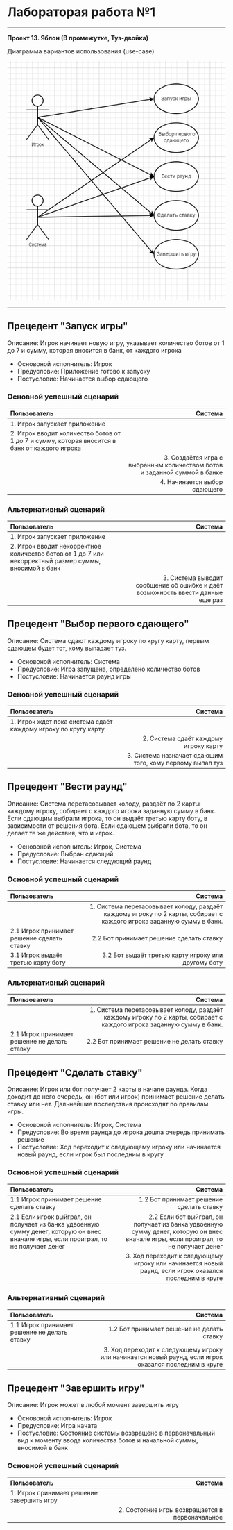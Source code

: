 # Лабораторая работа №1
___
__Проект 13. Яблон (В промежутке, Туз-двойка)__

Диаграмма вариантов использования (use-case)

![uml диаграмма](uml.jpg)
___
## Прецедент "Запуск игры"
Описание: Игрок начинает новую игру, указывает количество ботов от 1 до 7 и сумму, которая вносится в банк, от каждого игрока
* Основоной исполнитель: Игрок
* Предусловие: Приложение готово к запуску
* Постусловие: Начинается выбор сдающего
### Основной успешный сценарий
Пользователь | Система
:-----------------------|-----------------------:
1\. Игрок запускает приложение |
2\. Игрок вводит количество ботов от 1 до 7 и сумму, которая вносится в банк от каждого игрока | 
|| 3\. Создаётся игра с выбранным количеством ботов и заданной суммой в банке
|| 4\. Начинается выбор сдающего

### Альтернативный сценарий
Пользователь | Система
:-----------------------|-----------------------:
1\. Игрок запускает приложение |
2\. Игрок вводит некорректное количество ботов от 1 до 7 или некорректный размер суммы, вносимой в банк | 
|| 3\. Система выводит сообщение об ошибке и даёт возможность ввести данные еще раз

## Прецедент "Выбор первого сдающего"
Описание: Система сдают каждому игроку по кругу карту, первым сдающем будет тот, кому выпадает туз.
* Основоной исполнитель: Система
* Предусловие: Игра запущена, определено количество ботов
* Постусловие: Начинается раунд игры
### Основной успешный сценарий
Пользователь | Система
:-----------------------|-----------------------:
1\. Игрок ждет пока система сдаёт каждому игроку по кругу карту | 
|| 2\. Система сдаёт каждому игроку карту
|| 3\. Система назначает сдающим того, кому первому выпал туз 

## Прецедент "Вести раунд"
Описание: Система перетасовывает колоду, раздаёт по 2 карты каждому игроку, собирает с каждого игрока заданную сумму в банк. Если сдающим выбрали игрока, то он выдаёт третью карту боту, в зависимости от решения бота. Если сдающем выбрали бота, то он делает те же действия, что и игрок. 
* Основоной исполнитель: Игрок, Система
* Предусловие: Выбран сдающий
* Постусловие: Начинается следующий раунд

### Основной успешный сценарий
Пользователь | Система
:-----------------------|-----------------------:
|| 1\. Система перетасовывает колоду, раздаёт каждому игроку по 2 карты, собирает с каждого игрока заданную сумму в банк.
2\.1 Игрок принимает решение сделать ставку  | 2\.2 Бот принимает решение сделать ставку
3\.1 Игрок выдаёт третью карту боту | 3\.2 Бот выдаёт третью карту игроку или другому боту

### Альтернативный сценарий
Пользователь | Система
:-----------------------|-----------------------:
|| 1\. Система перетасовывает колоду, раздаёт каждому игроку по 2 карты, собирает с каждого игрока заданную сумму в банк.
2\.1 Игрок принимает решение не делать ставку  | 2\.2 Бот принимает решение не делать ставку

## Прецедент "Сделать ставку"
Описание: Игрок или бот получает 2 карты в начале раунда. Когда доходит до него очередь, он (бот или игрок) принимает решение делать ставку или нет. Дальнейшие последствия происходят по правилам игры.
* Основоной исполнитель: Игрок, Система
* Предусловие: Во время раунда до игрока дошла очередь принимать решение
* Постусловие: Ход переходит к следующему игроку или начинается новый раунд, если игрок был последним в кругу

### Основной успешный сценарий
Пользователь | Система
:-----------------------|-----------------------:
1\.1 Игрок принимает решение сделать ставку  | 1\.2 Бот принимает решение сделать ставку
2\.1 Если игрок выйграл, он получает из банка удвоенную сумму денег, которую он внес вначале игры, если проиграл, то не получает денег | 2\.2 Если бот выйграл, он получает из банка удвоенную сумму денег, которую он внес вначале игры, если проиграл, то не получает денег
|| 3\. Ход переходит к следующему игроку или начинается новый раунд, если игрок оказался последним в круге

### Альтернативный сценарий
Пользователь | Система
:-----------------------|-----------------------:
1\.1 Игрок принимает решение не делать ставку  | 1\.2 Бот принимает решение не делать ставку
|| 3\. Ход переходит к следующему игроку или начинается новый раунд, если игрок оказался последним в круге

## Прецедент "Завершить игру"
Описание: Игрок может в любой момент завершить игру
* Основоной исполнитель: Игрок
* Предусловие: Игра начата
* Постусловие: Состояние системы возвращено в первоначальный вид к моменту ввода количества ботов и начальной суммы, вносимой в банк

### Основной успешный сценарий
Пользователь | Система
:-----------------------|-----------------------:
1\. Игрок принимает решение завершить игру  | 
|| 2\. Состояние игры возвращается в первоначальное
